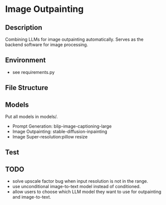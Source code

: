 # Image Outpainting

## Description

Combining LLMs for image outpainting automatically. Serves as the backend software for image processing.

## Environment

- see requirements.py

## File Structure

## Models

Put all models in models/.

- Prompt Generation: blip-image-captioning-large
- Image Outpainting: stable-diffusion-inpainting
- Image Super-resolution:pillow resize

## Test

## TODO
- solve upscale factor bug when input resolution is not in the range.
- use unconditional image-to-text model instead of conditioned.
- allow users to choose which LLM model they want to use for outpainting and image-to-text.

